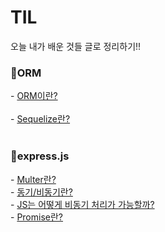 # TIL

오늘 내가 배운 것들 글로 정리하기!!

<h3>📁ORM</h3>
  - <a href = "https://github.com/SeunghoonSeunghoon/TIL/blob/master/ORM/ORM.md">ORM이란?</a><br><br>
  - <a href = "https://github.com/SeunghoonSeunghoon/TIL/blob/master/ORM/Sequelize.md">Sequelize란?</a><br><br>
  
<h3>📁express.js</h3>
  - <a href = "https://github.com/SeunghoonSeunghoon/TIL/blob/master/express/multer.md">Multer란?</a><br>
  - <a href = "https://github.com/SeunghoonSeunghoon/TIL/blob/master/express/sync_async.md">동기/비동기란?</a><br>
  - <a href = "https://github.com/SeunghoonSeunghoon/TIL/blob/master/express/WhyJsCanAsync.md">JS는 어떻게 비동기 처리가 가능할까?</a><br>
  - <a href = "https://github.com/SeunghoonSeunghoon/TIL/blob/master/express/promise.md">Promise란?</a><br>
